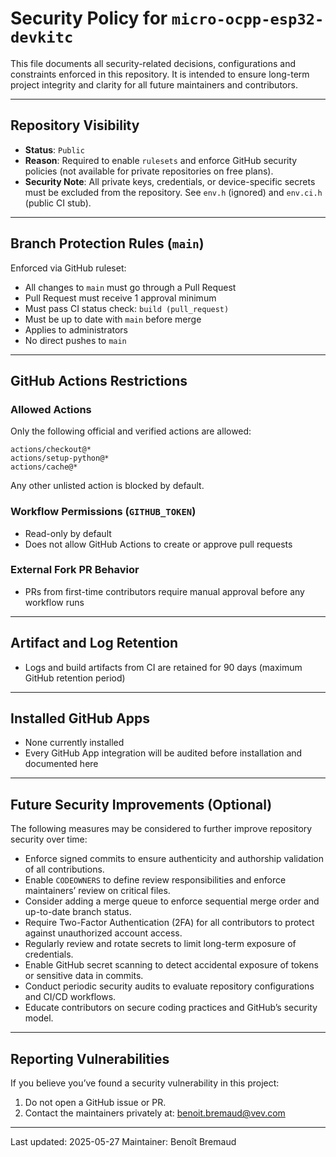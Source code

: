 # Security Policy for `micro-ocpp-esp32-devkitc`

This file documents all security-related decisions, configurations and constraints enforced in this repository. It is intended to ensure long-term project integrity and clarity for all future maintainers and contributors.

---

## Repository Visibility

* **Status**: `Public`
* **Reason**: Required to enable `rulesets` and enforce GitHub security policies (not available for private repositories on free plans).
* **Security Note**: All private keys, credentials, or device-specific secrets must be excluded from the repository. See `env.h` (ignored) and `env.ci.h` (public CI stub).

---

## Branch Protection Rules (`main`)

Enforced via GitHub ruleset:

* All changes to `main` must go through a Pull Request
* Pull Request must receive 1 approval minimum
* Must pass CI status check: `build (pull_request)`
* Must be up to date with `main` before merge
* Applies to administrators
* No direct pushes to `main`

---

## GitHub Actions Restrictions

### Allowed Actions

Only the following official and verified actions are allowed:

```text
actions/checkout@*
actions/setup-python@*
actions/cache@*
```

Any other unlisted action is blocked by default.

### Workflow Permissions (`GITHUB_TOKEN`)

* Read-only by default
* Does not allow GitHub Actions to create or approve pull requests

### External Fork PR Behavior

* PRs from first-time contributors require manual approval before any workflow runs

---

## Artifact and Log Retention

* Logs and build artifacts from CI are retained for 90 days (maximum GitHub retention period)

---

## Installed GitHub Apps

* None currently installed
* Every GitHub App integration will be audited before installation and documented here

---

## Future Security Improvements (Optional)

The following measures may be considered to further improve repository security over time:

* Enforce signed commits to ensure authenticity and authorship validation of all contributions.
* Enable `CODEOWNERS` to define review responsibilities and enforce maintainers’ review on critical files.
* Consider adding a merge queue to enforce sequential merge order and up-to-date branch status.
* Require Two-Factor Authentication (2FA) for all contributors to protect against unauthorized account access.
* Regularly review and rotate secrets to limit long-term exposure of credentials.
* Enable GitHub secret scanning to detect accidental exposure of tokens or sensitive data in commits.
* Conduct periodic security audits to evaluate repository configurations and CI/CD workflows.
* Educate contributors on secure coding practices and GitHub’s security model.

---

## Reporting Vulnerabilities

If you believe you’ve found a security vulnerability in this project:

1. Do not open a GitHub issue or PR.
2. Contact the maintainers privately at: <benoit.bremaud@vev.com>

---

Last updated: 2025-05-27 Maintainer: Benoît Bremaud
